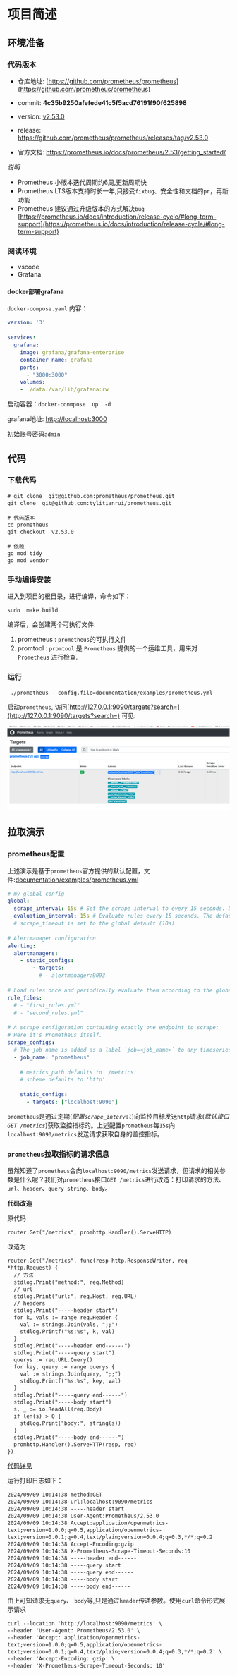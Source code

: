 # 项目简述


## 环境准备

### 代码版本

- 仓库地址: [https://github.com/prometheus/prometheus](https://github.com/prometheus/prometheus)

- commit: **4c35b9250afefede41c5f5acd76191f90f625898**

- version: [v2.53.0](https://github.com/prometheus/prometheus/commits/v2.53.0)

- release: https://github.com/prometheus/prometheus/releases/tag/v2.53.0

- 官方文档: https://prometheus.io/docs/prometheus/2.53/getting_started/

  

*说明*

- Prometheus 小版本迭代周期约6周,更新周期快
- Prometheus LTS版本支持时长一年,只接受`fixbug`、安全性和文档的`pr`，再新功能
- Prometheus 建议通过升级版本的方式解决`bug`  [https://prometheus.io/docs/introduction/release-cycle/#long-term-support](https://prometheus.io/docs/introduction/release-cycle/#long-term-support)

### 阅读环境

- vscode
- Grafana

#### docker部署grafana

`docker-compose.yaml` 内容：

```yaml
version: '3'

services:
  grafana:
    image: grafana/grafana-enterprise
    container_name: grafana
    ports:
      - "3000:3000"
    volumes:
    - ./data:/var/lib/grafana:rw
```


启动容器：`docker-conmpose  up  -d`

grafana地址: [http://localhost:3000](http://localhost:3000/login)

初始账号密码`admin`

## 代码

### 下载代码

```shell
# git clone  git@github.com:prometheus/prometheus.git
git clone  git@github.com:tylitianrui/prometheus.git

# 代码版本
cd prometheus
git checkout  v2.53.0

# 依赖
go mod tidy
go mod vendor

```

### 手动编译安装

进入到项目的根目录，进行编译，命令如下：

```shell
sudo  make build 
```

编译后，会创建两个可执行文件:

 1. prometheus :  `prometheus`的可执行文件
 2. promtool  :   `promtool` 是 `Prometheus` 提供的一个运维工具，用来对 `Prometheus` 进行检查.  


### 运行

```shell
 ./prometheus --config.file=documentation/examples/prometheus.yml
```


<!-- 配置grafana -->
启动`prometheus`, 访问[http://127.0.0.1:9090/targets?search=](http://127.0.0.1:9090/targets?search=) 可见:

!["target"](src/prometheus-target-1.png "")



## 拉取演示

### prometheus配置  

上述演示是基于`prometheus`官方提供的默认配置，文件:[documentation/examples/prometheus.yml](https://github.com/prometheus/prometheus/blob/main/documentation/examples/prometheus.yml)

```yaml
# my global config
global:
  scrape_interval: 15s # Set the scrape interval to every 15 seconds. Default is every 1 minute.
  evaluation_interval: 15s # Evaluate rules every 15 seconds. The default is every 1 minute.
  # scrape_timeout is set to the global default (10s).

# Alertmanager configuration
alerting:
  alertmanagers:
    - static_configs:
        - targets:
          # - alertmanager:9093

# Load rules once and periodically evaluate them according to the global 'evaluation_interval'.
rule_files:
  # - "first_rules.yml"
  # - "second_rules.yml"

# A scrape configuration containing exactly one endpoint to scrape:
# Here it's Prometheus itself.
scrape_configs:
  # The job name is added as a label `job=<job_name>` to any timeseries scraped from this config.
  - job_name: "prometheus"

    # metrics_path defaults to '/metrics'
    # scheme defaults to 'http'.

    static_configs:
      - targets: ["localhost:9090"]
```

 `prometheus`是通过定期(*配置`scrape_interval`*)向监控目标发送`http`请求(*默认接口`GET /metrics`*)获取监控指标的。上述配置`prometheus`每`15s`向`localhost:9090/metrics`发送请求获取自身的监控指标。


### `prometheus`拉取指标的请求信息

虽然知道了`prometheus`会向`localhost:9090/metrics`发送请求，但请求的相关参数是什么呢？我们对`prometheus`接口`GET /metrics`进行改造：打印请求的方法、`url`、`header`、`query string`、`body`。

**代码改造**  

原代码

```golang
router.Get("/metrics", promhttp.Handler().ServeHTTP)
```

改造为

```golang
router.Get("/metrics", func(resp http.ResponseWriter, req *http.Request) {
  // 方法
  stdlog.Print("method:", req.Method)
  // url
  stdlog.Print("url:", req.Host, req.URL)
  // headers
  stdlog.Print("-----header start")
  for k, vals := range req.Header {
    val := strings.Join(vals, ";;")
    stdlog.Printf("%s:%s", k, val)
  }
  stdlog.Print("-----header end------")
  stdlog.Print("-----query start")
  querys := req.URL.Query()
  for key, query := range querys {
    val := strings.Join(query, ";;")
    stdlog.Printf("%s:%s", key, val)
  }
  stdlog.Print("-----query end------")
  stdlog.Print("-----body start")
  s, _ := io.ReadAll(req.Body)
  if len(s) > 0 {
    stdlog.Print("body:", string(s))
  }
  stdlog.Print("-----body end------")
  promhttp.Handler().ServeHTTP(resp, req)
})

```

[代码详见](https://github.com/tylitianrui/prometheus/blob/print_scrape_req/web/web.go#L387)  

运行打印日志如下：

```text
2024/09/09 10:14:38 method:GET
2024/09/09 10:14:38 url:localhost:9090/metrics
2024/09/09 10:14:38 -----header start
2024/09/09 10:14:38 User-Agent:Prometheus/2.53.0
2024/09/09 10:14:38 Accept:application/openmetrics-text;version=1.0.0;q=0.5,application/openmetrics-text;version=0.0.1;q=0.4,text/plain;version=0.0.4;q=0.3,*/*;q=0.2
2024/09/09 10:14:38 Accept-Encoding:gzip
2024/09/09 10:14:38 X-Prometheus-Scrape-Timeout-Seconds:10
2024/09/09 10:14:38 -----header end------
2024/09/09 10:14:38 -----query start
2024/09/09 10:14:38 -----query end------
2024/09/09 10:14:38 -----body start
2024/09/09 10:14:38 -----body end------
```

由上可知请求无`query`、 `body`等,只是通过`header`传递参数。使用`curl`命令形式展示请求

```shell
curl --location 'http://localhost:9090/metrics' \
--header 'User-Agent: Prometheus/2.53.0' \
--header 'Accept: application/openmetrics-text;version=1.0.0;q=0.5,application/openmetrics-text;version=0.0.1;q=0.4,text/plain;version=0.0.4;q=0.3,*/*;q=0.2' \
--header 'Accept-Encoding: gzip' \
--header 'X-Prometheus-Scrape-Timeout-Seconds: 10'
```

<!-- 
在终端使用这个curl命令会报错
```
Warning: Binary output can mess up your terminal. Use "--output -" to tell
Warning: curl to output it to your terminal anyway, or consider "--output
Warning: <FILE>" to save to a file.
```
因为header 'Accept-Encoding: gzip' 接受的是二进制的压缩文件，所以提示需要指定文件保存二进制文件。
解决方法：
1. 去掉header 'Accept-Encoding: gzip' ，然后在终端请求。
2. 或者负责到postman进行请求
 -->